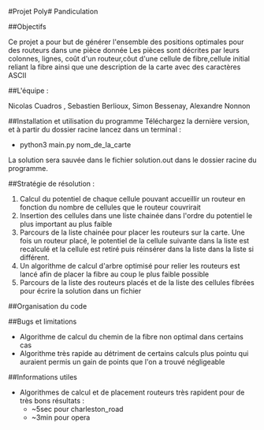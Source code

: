 #Projet Poly#
Pandiculation

##Objectifs

Ce projet a pour but de générer l'ensemble des positions optimales pour des routeurs dans une pièce donnée
Les pièces sont décrites par leurs colonnes, lignes, coût d'un routeur,côut d'une cellule de fibre,cellule initial reliant la fibre
ainsi que une description de la carte avec des caractères ASCII

##L'équipe :

Nicolas Cuadros , Sebastien Berlioux, Simon Bessenay, Alexandre Nonnon

##Installation et utilisation du programme
Téléchargez la dernière version, et à partir du dossier racine lancez dans un terminal :

 * python3 main.py nom_de_la_carte

La solution sera sauvée dans le fichier solution.out dans le dossier racine du programme.

##Stratégie de résolution :

1) Calcul du potentiel de chaque cellule pouvant accueillir un routeur en fonction du nombre de cellules que le routeur couvrirait
2) Insertion des cellules dans une liste chainée dans l'ordre du potentiel le plus important au plus faible
3) Parcours de la liste chainée pour placer les routeurs sur la carte. Une fois un routeur placé, le potentiel de la cellule suivante dans la liste est recalculé et la cellule est retiré puis réinsérer dans la liste dans la liste si différent.
4) Un algorithme de calcul d'arbre optimisé pour relier les routeurs est lancé afin de placer la fibre au coup le plus faible possible
5) Parcours de la liste des routeurs placés et de la liste des cellules fibrées pour écrire la solution dans un fichier

##Organisation du code



##Bugs et limitations

- Algorithme de calcul du chemin de la fibre non optimal dans certains cas
- Algorithme très rapide au détriment de certains calculs plus pointu qui auraient permis un gain de points que l'on a trouvé négligeable

##Informations utiles

- Algorithmes de calcul et de placement routeurs très rapident pour de très bons résultats :
  - ~5sec pour charleston_road
  - ~3min pour opera
